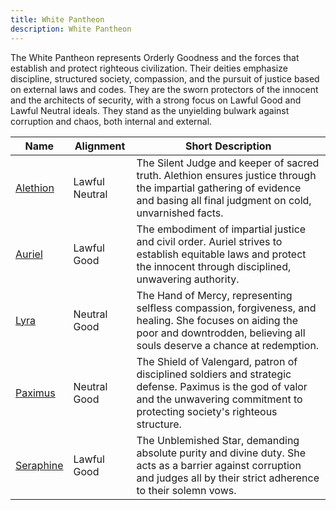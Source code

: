 ```yaml
---
title: White Pantheon
description: White Pantheon
---
```


The White Pantheon represents Orderly Goodness and the forces that establish and protect righteous civilization. Their deities emphasize discipline, structured society, compassion, and the pursuit of justice based on external laws and codes. They are the sworn protectors of the innocent and the architects of security, with a strong focus on Lawful Good and Lawful Neutral ideals. They stand as the unyielding bulwark against corruption and chaos, both internal and external.

| Name                      | Alignment      | Short Description                                                                                                                                                                     |
| ------------------------- | -------------- | ------------------------------------------------------------------------------------------------------------------------------------------------------------------------------------- |
| [Alethion](../alethion)   | Lawful Neutral | The Silent Judge and keeper of sacred truth. Alethion ensures justice through the impartial gathering of evidence and basing all final judgment on cold, unvarnished facts.           |
| [Auriel](../auriel)       | Lawful Good    | The embodiment of impartial justice and civil order. Auriel strives to establish equitable laws and protect the innocent through disciplined, unwavering authority.                   |
| [Lyra](../lyra)           | Neutral Good   | The Hand of Mercy, representing selfless compassion, forgiveness, and healing. She focuses on aiding the poor and downtrodden, believing all souls deserve a chance at redemption.    |
| [Paximus](../paximus)     | Neutral Good   | The Shield of Valengard, patron of disciplined soldiers and strategic defense. Paximus is the god of valor and the unwavering commitment to protecting society's righteous structure. |
| [Seraphine](../seraphine) | Lawful Good    | The Unblemished Star, demanding absolute purity and divine duty. She acts as a barrier against corruption and judges all by their strict adherence to their solemn vows.              |
